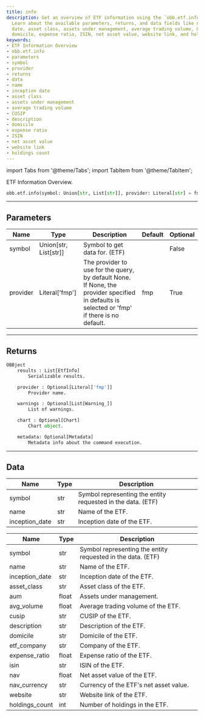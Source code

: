 ```yaml
---
title: info
description: Get an overview of ETF information using the `obb.etf.info` function.
  Learn about the available parameters, returns, and data fields like name, inception
  date, asset class, assets under management, average trading volume, CUSIP, description,
  domicile, expense ratio, ISIN, net asset value, website link, and holdings count.
keywords:
- ETF Information Overview
- obb.etf.info
- parameters
- symbol
- provider
- returns
- data
- name
- inception date
- asset class
- assets under management
- average trading volume
- CUSIP
- description
- domicile
- expense ratio
- ISIN
- net asset value
- website link
- holdings count
---
```




<!-- markdownlint-disable MD012 MD031 MD033 -->

import Tabs from '@theme/Tabs';
import TabItem from '@theme/TabItem';

ETF Information Overview.

```python wordwrap
obb.etf.info(symbol: Union[str, List[str]], provider: Literal[str] = fmp)
```

---

## Parameters

<Tabs>
<TabItem value="standard" label="Standard">

| Name | Type | Description | Default | Optional |
| ---- | ---- | ----------- | ------- | -------- |
| symbol | Union[str, List[str]] | Symbol to get data for. (ETF) |  | False |
| provider | Literal['fmp'] | The provider to use for the query, by default None. If None, the provider specified in defaults is selected or 'fmp' if there is no default. | fmp | True |
</TabItem>

</Tabs>

---

## Returns

```python wordwrap
OBBject
    results : List[EtfInfo]
        Serializable results.

    provider : Optional[Literal['fmp']]
        Provider name.

    warnings : Optional[List[Warning_]]
        List of warnings.

    chart : Optional[Chart]
        Chart object.

    metadata: Optional[Metadata]
        Metadata info about the command execution.
```

---

## Data

<Tabs>
<TabItem value="standard" label="Standard">

| Name | Type | Description |
| ---- | ---- | ----------- |
| symbol | str | Symbol representing the entity requested in the data. (ETF) |
| name | str | Name of the ETF. |
| inception_date | str | Inception date of the ETF. |
</TabItem>

<TabItem value='fmp' label='fmp'>

| Name | Type | Description |
| ---- | ---- | ----------- |
| symbol | str | Symbol representing the entity requested in the data. (ETF) |
| name | str | Name of the ETF. |
| inception_date | str | Inception date of the ETF. |
| asset_class | str | Asset class of the ETF. |
| aum | float | Assets under management. |
| avg_volume | float | Average trading volume of the ETF. |
| cusip | str | CUSIP of the ETF. |
| description | str | Description of the ETF. |
| domicile | str | Domicile of the ETF. |
| etf_company | str | Company of the ETF. |
| expense_ratio | float | Expense ratio of the ETF. |
| isin | str | ISIN of the ETF. |
| nav | float | Net asset value of the ETF. |
| nav_currency | str | Currency of the ETF's net asset value. |
| website | str | Website link of the ETF. |
| holdings_count | int | Number of holdings in the ETF. |
</TabItem>

</Tabs>

